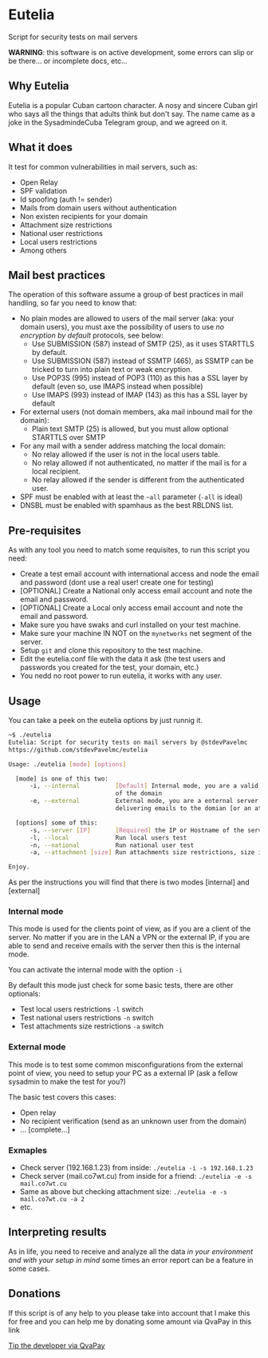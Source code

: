 # Eutelia

Script for security tests on mail servers

**WARNING**: this software is on active development, some errors can slip or be there... or incomplete docs, etc...

## Why Eutelia

Eutelia is a popular Cuban cartoon character. A nosy and sincere Cuban girl who says all the things that adults think but don't say. The name came as a joke in the SysadmindeCuba Telegram group, and we agreed on it.

## What it does

It test for common vulnerabilities in mail servers, such as:

- Open Relay
- SPF validation
- Id spoofing (auth != sender)
- Mails from domain users without authentication
- Non existen recipients for your domain
- Attachment size restrictions
- National user restrictions
- Local users restrictions
- Among others

## Mail best practices

The operation of this software assume a group of best practices in mail handling, so far you need to know that:

- No plain modes are allowed to users of the mail server (aka: your domain users), you must axe the possibility of users to use *no encryption by default* protocols, see below:
  - Use SUBMISSION (587) instead of SMTP (25), as it uses STARTTLS by default.
  - Use SUBMISSION (587) instead of SSMTP (465), as SSMTP can be tricked to turn into plain text or weak encryption.
  - Use POP3S (995) instead of POP3 (110) as this has a SSL layer by default (even so, use IMAPS instead when possible)
  - Use IMAPS (993) instead of IMAP (143) as this has a SSL layer by default
- For external users (not domain members, aka mail inbound mail for the domain):
  - Plain text SMTP (25) is allowed, but you must allow optional STARTTLS over SMTP
- For any mail with a sender address matching the local domain:
  - No relay allowed if the user is not in the local users table.
  - No relay allowed if not authenticated, no matter if the mail is for a local recipient.
  - No relay allowed if the sender is different from the authenticated user.
- SPF must be enabled with at least the `~all` parameter (`-all` is ideal)
- DNSBL must be enabled with spamhaus as the best RBLDNS list.

## Pre-requisites

As with any tool you need to match some requisites, to run this script you need:

- Create a test email account with international access and node the email and password (dont use a real user! create one for testing)
- [OPTIONAL] Create a National only access email account and note the email and password.
- [OPTIONAL] Create a Local only access email account and note the email and password.
- Make sure you have swaks and curl installed on your test machine.
- Make sure your machine IN NOT on the `mynetworks` net segment of the server.
- Setup `git` and clone this repository to the test machine.
- Edit the eutelia.conf file with the data it ask (the test users and passwords you created for the test, your domain, etc.)
- You nedd no root power to run eutelia, it works with any user.

## Usage

You can take a peek on the eutelia options by just runnig it.

```sh
~$ ./eutelia 
Eutelia: Script for security tests on mail servers by @stdevPavelmc
https://github.com/stdevPavelmc/eutelia

Usage: ./eutelia [mode] [options]

  [mode] is one of this two:
      -i, --internal          [Default] Internal mode, you are a valid client
                              of the domain
      -e, --external          External mode, you are a enternal server
                              delivering emails to the domian [or an attacker]

  [options] some of this:
      -s, --server [IP]       [Required] the IP or Hostname of the server to test
      -l, --local             Run local users test
      -n, --national          Run national user test
      -a, --attachment [size] Run attachments size restrictions, size in MB

Enjoy.
```

As per the instructions you will find that there is two modes [internal] and [external]

### Internal mode

This mode is used for the clients point of view, as if you are a client of the server. No matter if you are in the LAN a VPN or the external IP, if you are able to send and receive emails with the server then this is the internal mode.

You can activate the internal mode with the option `-i`

By default this mode just check for some basic tests, there are other optionals:

- Test local users restrictions `-l` switch
- Test national users restrictions `-n` switch
- Test attachments size restrictions `-a` switch

### External mode

This mode is to test some common misconfigurations from the external point of view, you need to setup your PC as a external IP (ask a fellow sysadmin to make the test for you?)

The basic test covers this cases:

- Open relay
- No recipient verification (send as an unknown user from the domain)
- ... [complete...]


### Exmaples

- Check server (192.168.1.23) from inside: `./eutelia -i -s 192.168.1.23`
- Check server (mail.co7wt.cu) from inside for a friend: `./eutelia -e -s mail.co7wt.cu`
- Same as above but checking attachment size: `./eutelia -e -s mail.co7wt.cu -a 2`
- etc.

## Interpreting results

As in life, you need to receive and analyze all the data *in your environment and with your setup in mind* some times an error report can be a feature in some cases.

## Donations

If this script is of any help to you please take into account that I make this for free and you can help me by donating some amount via QvaPay in this link

[Tip the developer via QvaPay](https://qvapay.com/payme/pavelmc)

